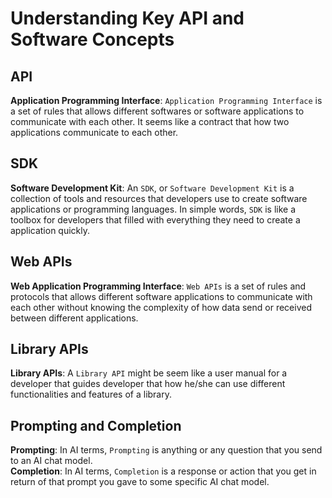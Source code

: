 # Understanding Key API and Software Concepts

## API

**Application Programming Interface**: `Application Programming Interface` is a set of rules that allows different softwares or software applications to communicate with each other. It seems like a contract that how two applications communicate to each other.

## SDK

**Software Development Kit**: An `SDK`, or `Software Development Kit` is a collection of tools and resources that developers use to create software applications or programming languages. In simple words, `SDK` is like a toolbox for developers that filled with everything they need to create a application quickly.

## Web APIs

**Web Application Programming Interface**: `Web APIs` is a set of rules and protocols that allows different software applications to communicate with each other without knowing the complexity of how data send or received between different applications.

## Library APIs

**Library APIs**: A `Library API` might be seem like a user manual for a developer that guides developer that how he/she can use different functionalities and features of a library.

## Prompting and Completion

**Prompting**: In AI terms, `Prompting` is anything or any question that you send to an AI chat model.<br>
**Completion**: In AI terms, `Completion` is a response or action that you get in return of that prompt you gave to some specific AI chat model.
